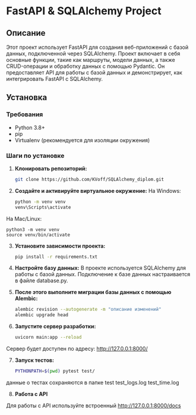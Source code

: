 # FastAPI & SQLAlchemy Project

## Описание

Этот проект использует FastAPI для создания веб-приложений с базой данных, 
подключенной через SQLAlchemy. Проект включает в себя основные функции, 
такие как маршруты, модели данных, а также CRUD-операции и обработку данных 
с помощью Pydantic. Он предоставляет API для работы с базой данных 
и демонстрирует, как интегрировать FastAPI с SQLAlchemy.

## Установка

### Требования

- Python 3.8+
- pip
- Virtualenv (рекомендуется для изоляции окружения)

### Шаги по установке

1. **Клонировать репозиторий:**

   ```bash
   git clone https://github.com/KVoff/SQLAlchemy_diplom.git
   
2. **Создайте и активируйте виртуальное окружение:**
На Windows:
    ```bash
    python -m venv venv
    venv\Scripts\activate
   
На Mac/Linux:

    python3 -m venv venv
    source venv/bin/activate

3. **Установите зависимости проекта:**
    ```bash
   pip install -r requirements.txt

4. **Настройте базу данных:**
В проекте используется SQLAlchemy для работы с базой данных.
Подключение к базе данных настраивается в файле database.py.

5. **После этого выполните миграции базы данных с помощью Alembic:**
    ```bash
   alembic revision --autogenerate -m "описание изменений"
   alembic upgrade head

6. **Запустите сервер разработки:**
    ```bash
   uvicorn main:app --reload
   
Сервер будет доступен по адресу: http://127.0.0.1:8000/

7. **Запуск тестов:**
    ```bash
   PYTHONPATH=$(pwd) pytest test/
   
данные о тестах сохраняются в папке test
test_logs.log
test_time.log

8. **Работа с API**

Для работы с API используйте встроенный 
http://127.0.0.1:8000/docs


